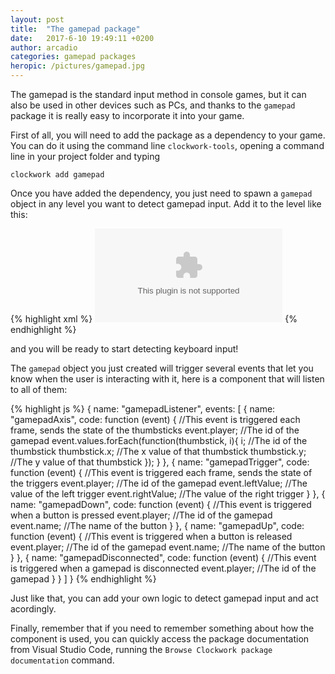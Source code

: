 ```yaml
---
layout: post
title:  "The gamepad package"
date:   2017-6-10 19:49:11 +0200
author: arcadio
categories: gamepad packages
heropic: /pictures/gamepad.jpg
---
```


The gamepad is the standard input method in console games, but it can also be used in other devices such as PCs, and thanks to the `gamepad` package it is really easy to incorporate it into your game.

First of all, you will need to add the package as a dependency to your game. You can do it using the command line `clockwork-tools`, opening a command line in your project folder and typing

`clockwork add gamepad`

Once you have added the dependency, you just need to spawn a `gamepad` object in any level you want to detect gamepad input. Add it to the level like this:

{% highlight xml %}
<object name="gamepad" type="gamepad" x="0" y="0" ></object>
{% endhighlight %}

and you will be ready to start detecting keyboard input!

The `gamepad` object you just created will trigger several events that let you know when the user is interacting with it, here is a component that will listen to all of them:

{% highlight js %}
{
    name: "gamepadListener",
    events: [
        {
            name: "gamepadAxis", code: function (event) {
                //This event is triggered each frame, sends the state of the thumbsticks
                event.player; //The id of the gamepad
                event.values.forEach(function(thumbstick, i){
                    i; //The id of the thumbstick
                    thumbstick.x; //The x value of that thumbstick
                    thumbstick.y; //The y value of that thumbstick
                });
            }
        },
        {
            name: "gamepadTrigger", code: function (event) {
                //This event is triggered each frame, sends the state of the triggers
                event.player; //The id of the gamepad
                event.leftValue; //The value of the left trigger
                event.rightValue; //The value of the right trigger
            }
        },
        {
            name: "gamepadDown", code: function (event) {
                //This event is triggered when a button is pressed
                event.player; //The id of the gamepad
                event.name; //The name of the button
            }
        },
        {
            name: "gamepadUp", code: function (event) {
                //This event is triggered when a button is released
                event.player; //The id of the gamepad
                event.name; //The name of the button
            }
        },
         {
            name: "gamepadDisconnected", code: function (event) {
                //This event is triggered when a gamepad is disconnected
                event.player; //The id of the gamepad
            }
        }
    ]
}
{% endhighlight %}

Just like that, you can add your own logic to detect gamepad input and act acordingly.

Finally, remember that if you need to remember something about how the component is used, you can quickly access the package documentation from Visual Studio Code, running the `Browse Clockwork package documentation` command.